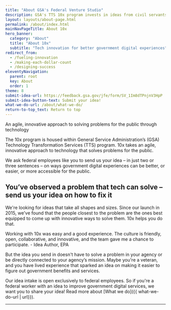 ```yaml
---
title: "About GSA's Federal Venture Studio"
description: GSA's TTS 10x program invests in ideas from civil servants on ways good-for-government technology can make a better-for-the-public experience.
layout: layouts/about-page.html
permalink: /about/index.html
mainNavPageTitle: About 10x
hero_banner:
  category: "About"
  title: "About 10x"
  subtitle: "Tech innovation for better government digital experiences"
redirect_from: 
  - /fueling-innovation
  - /making-each-dollar-count
  - /designing-success
eleventyNavigation:
  parent: root
  key: About
  order: 1
theme: 8
submit-idea-url: https://feedback.gsa.gov/jfe/form/SV_1Im8dTPnjnV3HpP
submit-idea-button-text: Submit your idea!
what-we-do-url: /about/what-we-do/
return-to-top_text: Return to top
---
```


<p class="usa-intro">
  An agile, innovative approach to solving problems for the public through technology
</p>

The 10x program is housed within General Service Administration’s (GSA) Technology Transformation Services (TTS) program. 10x takes an agile, innovative approach to technology that solves problems for the public. 

We ask federal employees like you to send us your idea – in just two or three sentences – on ways government digital experiences can be better, or easier, or more accessible for the public.

##  You’ve observed a problem that tech can solve – send us your idea on how to fix it

We're looking for ideas that take all shapes and sizes. Since our launch in 2015, we've found that the people closest to the problem are the ones best equipped to come up with innovative ways to solve them. 10x helps you do that. 

<aside class="pull-quote">
  Working with 10x was easy and a good experience. The culture is friendly, open, collaborative, and innovative, and the team gave me a chance to participate.
  <span class="author">- Idea Author, EPA</span>
</aside>

But the idea you send in doesn't have to solve a problem in your agency or be directly connected to your agency’s mission. Maybe you're a veteran, and you have lived experience that sparked an idea on making it easier to figure out government benefits and services. 

Our idea intake is open exclusively to federal employees. So if you're a federal worker with an idea to improve government digital services, we want you to share your idea! Read more about [What we do]({{ what-we-do-url | url}}).

---